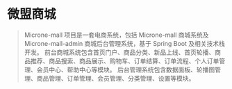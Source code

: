 # 微盟商城

> Microne-mall 项目是一套电商系统，包括 Microne-mall 商城系统及 Microne-mall-admin 商城后台管理系统，基于 Spring Boot 及相关技术栈开发。 前台商城系统包含首页门户、商品分类、新品上线、首页轮播、商品推荐、商品搜索、商品展示、购物车、订单结算、订单流程、个人订单管理、会员中心、帮助中心等模块。 后台管理系统包含数据面板、轮播图管理、商品管理、订单管理、会员管理、分类管理、设置等模块。
